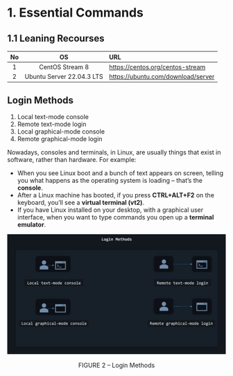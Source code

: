 # 1. Essential Commands
## 1.1 Leaning Recourses
|No|OS|URL|
| :-: | :-: | :- |
|1|CentOS Stream 8|https://centos.org/centos-stream|
|2|Ubuntu Server 22.04.3 LTS|https://ubuntu.com/download/server|

<!--This is will show off relate to the Linux login methods-->
## Login Methods
1. Local text-mode console
2. Remote text-mode login
3. Local graphical-mode console
4. Remote graphical-mode login

Nowadays, consoles and terminals, in Linux, are usually things that exist in software, rather than hardware. For example:
- When you see Linux boot and a bunch of text appears on screen, telling you what happens as the operating system is loading – that’s the <b>console</b>.
- After a Linux machine has booted, if you press <b>CTRL+ALT+F2</b> on the keyboard, you’ll see a <b>virtual terminal (vt2)</b>.
- If you have Linux installed on your desktop, with a graphical user interface, when you want to type commands you open up a <b>terminal emulator</b>.

![FIGURE 2 – Login Methods](../Media/FIGURE-2.png)
<p align="center"> FIGURE 2 – Login Methods </p>
